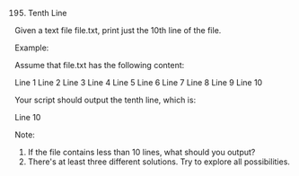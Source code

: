 195. Tenth Line

Given a text file file.txt, print just the 10th line of the file.

Example:

Assume that file.txt has the following content:

Line 1
Line 2
Line 3
Line 4
Line 5
Line 6
Line 7
Line 8
Line 9
Line 10


Your script should output the tenth line, which is:

Line 10

Note:
1. If the file contains less than 10 lines, what should you output?
2. There's at least three different solutions. Try to explore all possibilities.